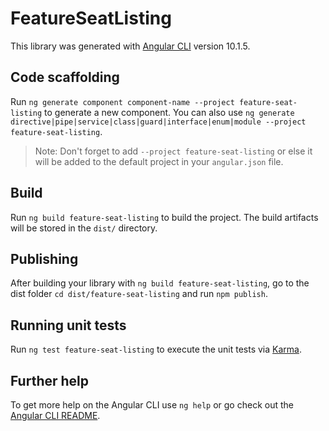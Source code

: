 # FeatureSeatListing

This library was generated with [Angular CLI](https://github.com/angular/angular-cli) version 10.1.5.

## Code scaffolding

Run `ng generate component component-name --project feature-seat-listing` to generate a new component. You can also use `ng generate directive|pipe|service|class|guard|interface|enum|module --project feature-seat-listing`.
> Note: Don't forget to add `--project feature-seat-listing` or else it will be added to the default project in your `angular.json` file. 

## Build

Run `ng build feature-seat-listing` to build the project. The build artifacts will be stored in the `dist/` directory.

## Publishing

After building your library with `ng build feature-seat-listing`, go to the dist folder `cd dist/feature-seat-listing` and run `npm publish`.

## Running unit tests

Run `ng test feature-seat-listing` to execute the unit tests via [Karma](https://karma-runner.github.io).

## Further help

To get more help on the Angular CLI use `ng help` or go check out the [Angular CLI README](https://github.com/angular/angular-cli/blob/master/README.md).
